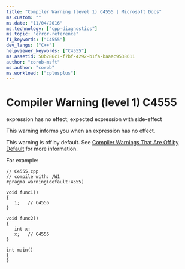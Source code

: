 ```yaml
---
title: "Compiler Warning (level 1) C4555 | Microsoft Docs"
ms.custom: ""
ms.date: "11/04/2016"
ms.technology: ["cpp-diagnostics"]
ms.topic: "error-reference"
f1_keywords: ["C4555"]
dev_langs: ["C++"]
helpviewer_keywords: ["C4555"]
ms.assetid: 50b286c1-f7bf-4292-b1fa-baaac9538611
author: "corob-msft"
ms.author: "corob"
ms.workload: ["cplusplus"]
---
```

# Compiler Warning (level 1) C4555
expression has no effect; expected expression with side-effect  
  
 This warning informs you when an expression has no effect.  
  
 This warning is off by default. See [Compiler Warnings That Are Off by Default](../../preprocessor/compiler-warnings-that-are-off-by-default.md) for more information.  
  
 For example:  
  
```  
// C4555.cpp  
// compile with: /W1  
#pragma warning(default:4555)  
  
void func1()  
{  
   1;   // C4555  
}  
  
void func2()  
{  
   int x;  
   x;   // C4555  
}  
  
int main()  
{  
}  
```